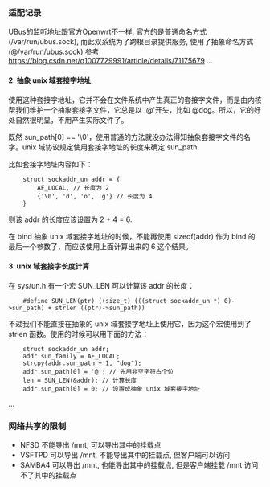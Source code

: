 ### 适配记录

UBus的监听地址跟官方Openwrt不一样, 官方的是普通命名方式(/var/run/ubus.sock), 而此双系统为了跨根目录提供服务, 使用了抽象命名方式(@/var/run/ubus.sock)
参考 https://blog.csdn.net/q1007729991/article/details/71175679
...
#### 2. 抽象 unix 域套接字地址
使用这种套接字地址，它并不会在文件系统中产生真正的套接字文件，而是由内核帮我们维护一个抽象套接字文件，它总是以 '@'开头，比如 @dog。所以，它的好处自然很明显，不用产生实际文件了。

既然 sun_path[0] == '\0'，使用普通的方法就没办法得知抽象套接字文件的名字。unix 域协议规定使用套接字地址的长度来确定 sun_path.

比如套接字地址内容如下：
```
    struct sockaddr_un addr = {
        AF_LOCAL, // 长度为 2
        {'\0', 'd', 'o', 'g'} // 长度为 4
    }
```
则该 addr 的长度应该设置为 2 + 4 = 6.

在 bind 抽象 unix 域套接字地址的时候，不能再使用 sizeof(addr) 作为 bind 的最后一个参数了，而应该使用上面计算出来的 6 这个结果。

#### 3. unix 域套接字长度计算
在 sys/un.h 有一个宏 SUN_LEN 可以计算该 addr 的长度：
```
    #define SUN_LEN(ptr) ((size_t) (((struct sockaddr_un *) 0)->sun_path) + strlen ((ptr)->sun_path))
```

不过我们不能直接在抽象的 unix 域套接字地址上使用它，因为这个宏使用到了 strlen 函数。使用的时候可以用下面的方法：
```
    struct sockaddr_un addr;
    addr.sun_family = AF_LOCAL;
    strcpy(addr.sun_path + 1, "dog");
    addr.sun_path[0] = '@'; // 先用非空字符占个位
    len = SUN_LEN(&addr); // 计算长度
    addr.sun_path[0] = 0; // 设置成抽象 unix 域套接字地址
```
...

### 网络共享的限制
* NFSD 不能导出 /mnt, 可以导出其中的挂载点
* VSFTPD 可以导出 /mnt, 不能导出其中的挂载点, 但客户端可以访问
* SAMBA4 可以导出 /mnt, 也能导出其中的挂载点, 但是客户端挂载 /mnt 访问不了其中的挂载点
